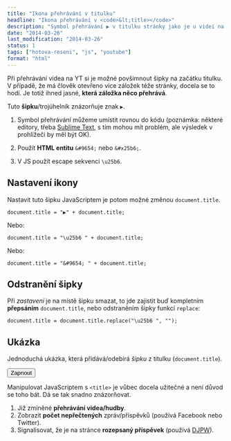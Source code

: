 ```yaml
---
title: "Ikona přehrávání v titulku"
headline: "Ikona přehrávání v <code>&lt;title></code>"
description: "Symbol přehrávání ▶ v titulku stránky jako je u videí na YouTube."
date: "2014-03-26"
last_modification: "2014-03-26"
status: 1
tags: ["hotova-reseni", "js", "youtube"]
format: "html"
---
```


<p>Při přehrávání videa na YT si je možné povšimnout šipky na začátku titulku. V případě, že má člověk otevřeno více záložek téže stránky, docela se to hodí. Je totiž ihned jasné, <b>která záložka něco přehrává</b>.</p>

<p>Tuto <b>šipku</b>/trojúhelník znázorňuje znak <code>▶</code>.</p>

<ol>
  <li><p>Symbol přehrávání můžeme umístit rovnou do kódu (poznámka: některé editory, třeba <a href="/sublime-text">Sublime Text</a>, s tím mohou mít problém, ale výsledek v prohlížeči by měl být OK).</p></li>
  <li><p>Použít <b>HTML entitu</b> <code>&amp;#9654;</code> nebo <code>&amp;#x25b6;</code>.</p></li>
  <li><p>V JS použít escape sekvenci <code>\u25b6</code>.</p></li>
</ol>

<h2 id="nastaveni">Nastavení ikony</h2>

<p>Nastavit tuto šipku JavaScriptem je potom možné změnou <code>document.title</code>.</p>

<pre><code>document.title = "▶" + document.title;</code></pre>

<p>Nebo:</p>

<pre><code>document.title = "\u25b6 " + document.title;</code></pre>

<p>Nebo:</p>

<pre><code>document.title = "&amp;#9654; " + document.title;</code></pre>

<h2 id="odstraneni">Odstranění šipky</h2>

<p>Při <i>zastavení</i> je na místě šipku smazat, to jde zajistit buď kompletním <b>přepsáním</b> <code>document.title</code>, nebo odstraněním šipky funkcí <code>replace</code>:</p>

<pre><code>document.title = document.title.replace("\u25b6 ", "");</code></pre>

<h2 id="ukazka">Ukázka</h2>

<p>Jednoduchá ukázka, která přidává/odebírá <i>šipku</i> z titulku (<code>document.title</code>).</p>

<div class="live">
  <script>
    function prepnoutPrehravani(el) {
      if (el.hasAttribute("data-vypnuto")) {
        document.title = "\u25b6 " + document.title;
        el.removeAttribute("data-vypnuto");
        el.innerHTML = "Vypnout";
      }
      else {
        document.title = document.title.replace("\u25b6 ", "");
        el.setAttribute("data-vypnuto", "");
        el.innerHTML = "Zapnout";
      }
    }
  </script>
  <button onclick="prepnoutPrehravani(this)" data-vypnuto>
    Zapnout
  </button>
</div>

<p>Manipulovat JavaScriptem s <code>&lt;title></code> je vůbec docela užitečné a není důvod se toho bát. Dá se tak snadno znázorňovat.</p>

<ol>
  <li>Již zmíněné <b>přehrávání videa/hudby</b>.</li>
  <li>Zobrazit <b>počet nepřečtených</b> zpráv/příspěvků (používá Facebook nebo Twitter).</li>
  <li>Signalisovat, že je na stránce <b>rozepsaný příspěvek</b> (používá <a href="http://djpw.cz">DJPW</a>).</li>
</ol>

